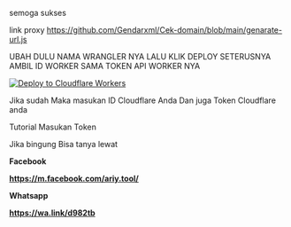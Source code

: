 semoga sukses

link proxy
https://github.com/Gendarxml/Cek-domain/blob/main/genarate-url.js




UBAH DULU NAMA WRANGLER NYA 
LALU KLIK DEPLOY SETERUSNYA AMBIL ID WORKER SAMA TOKEN API WORKER NYA

   [![Deploy to Cloudflare Workers](https://deploy.workers.cloudflare.com/button)](https://deploy.workers.cloudflare.com/?url=https://github.com/Gendarxml/New)

Jika sudah Maka masukan ID Cloudflare Anda
Dan juga Token Cloudflare anda

Tutorial Masukan Token

Jika bingung Bisa tanya lewat 

<b>Facebook

https://m.facebook.com/ariy.tool/

<b>Whatsapp

https://wa.link/d982tb




  
